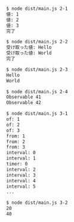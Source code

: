 ```bash
$ node dist/main.js 2-1
値: 1
値: 2
値: 3
完了
```

```bash
$ node dist/main.js 2-2
受け取った値: Hello
受け取った値: World
完了
```

```bash
$ node dist/main.js 2-3
Hello
World
```

```bash
$ node dist/main.js 2-4
Observable 41
Observable 42
```

```bash
$ node dist/main.js 3-1
of: 1
of: 2
of: 3
from: 1
from: 2
from: 3
interval: 0
interval: 1
timer: 0
interval: 2
interval: 3
interval: 4
interval: 5
...
```

```bash
$ node dist/main.js 3-2
20
40
```
